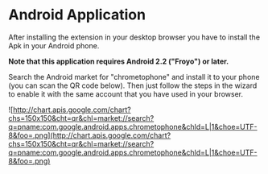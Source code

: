 # Android Application #

After installing the extension in your desktop browser you have to install the Apk in your Android phone.

**Note that this application requires Android 2.2 ("Froyo") or later.**

Search the Android market for "chrometophone" and install it to your phone (you can scan the QR code below). Then just follow the steps in the wizard to enable it with the same account that you have used in your browser.

![http://chart.apis.google.com/chart?chs=150x150&cht=qr&chl=market://search?q=pname:com.google.android.apps.chrometophone&chld=L|1&choe=UTF-8&foo=.png](http://chart.apis.google.com/chart?chs=150x150&cht=qr&chl=market://search?q=pname:com.google.android.apps.chrometophone&chld=L|1&choe=UTF-8&foo=.png)